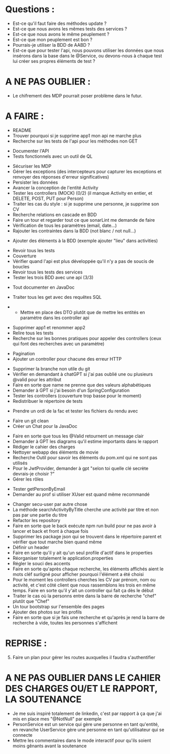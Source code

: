 # Questions :
+ Est-ce qu'il faut faire des méthodes update ?
+ Est-ce que nous avons les mêmes tests des services ?
+ Est-ce que nous avons le même peuplement ?
+ Est-ce que mon peuplement est bon ?
+ Pourrais-je utiliser la BDD de AABD ?
+ Est-ce que pour tester l'api, nous pouvons utiliser les données que nous insérons dans la base dans le @Service, ou 
devons-nous à chaque test lui créer ses propres éléments de test ?

# A NE PAS OUBLIER :
- Le chifrement des MDP pourrait poser problème dans le futur.

# A FAIRE :
+ README
+ Trouver pourquoi si je supprime app1 mon api ne marche plus
+ Recherche sur les tests de l'api pour les méthodes non GET
- Documenter l'API
- Tests fonctionnels avec un outil de QL
+ Sécuriser les MDP
+ Gérer les exceptions (des intercepteurs pour capturer les exceptions et renvoyer des réponses d'erreur significatives)
+ Persister les données
+ Avancer la conception de l'entité Activity 
+ Tester les controllers (MOCK) (0/2) (il manque Activity en entier, et DELETE, POST, PUT pour Person)
+ Traiter les cas du style : si je supprime une personne, je supprime son CV
+ Recherche relations en cascade en BDD
+ Faire un tour et regarder tout ce que sonarLint me demande de faire 
+ Vérification de tous les paramètres (email, date...)
+ Rajouter les contraintes dans la BDD (not blanc / not null...)
- Ajouter des éléments à la BDD (exemple ajouter "lieu" dans activities)
+ Revoir tous les tests
+ Couverture
+ Vérifier quand l'api est plus développée qu'il n'y a pas de soucis de boucles
+ Revoir tous les tests des services
+ Tester les trois BDD avec une api (3/3)
* Tout documenter en JavaDoc 
+ Traiter tous les get avec des requêtes SQL
- - Mettre en place des DTO plutôt que de mettre les entités en paramètre dans les controller api
+ Supprimer app1 et renommer app2 
+ Relire tous les tests 
+ Recherche sur les bonnes pratiques pour appeler des controllers (ceux qui font des recherches avec un paramètre)
- Pagination
- Ajouter un controller pour chacune des erreur HTTP
+ Supprimer la branche non utile du git
+ Vérifier en demandant à chatGPT si j'ai pas oublié une ou plusieurs @valid pour les attribut
+ Faire en sorte que name ne prenne que des valeurs alphabétiques
+ Demander à GPT si j'ai besoin d'un SpringConfiguration
+ Tester les controllers (couverture trop basse pour le moment)
+ Redistribuer le répertoire de tests
- Prendre un ordi de la fac et tester les fichiers du rendu avec
+ Faire un git clean
+ Créer un Chat pour la JavaDoc
- Faire en sorte que tous les @Valid retournent un message clair
- Demander à GPT les diagrams qu'il estime importants dans le rapport 
- Rédiger le cahier des charges
- Nettoyer webapp des éléments de movie
- Recherche Outil pour savoir les éléments du pom.xml qui ne sont pas utilisés
- Pour le JwtProvider, demander à gpt "selon toi quelle clé secrète devrais-je choisir ?"
- Gérer les rôles
+ Tester getPersonByEmail
+ Demander au prof si utiliser XUser est quand même recommandé
- Changer secu-user par autre chose
- La méthode searchActivityByTitle cherche une activité par titre et non pas par une partie du titre
- Refactor les repository
- Faire en sorte que le back exécute npm run build pour ne pas avoir à lancer et back et front à chaque fois 
- Supprimer les package json qui se trouvent dans le répertoire parent et vérifier que tout marche bien quand même 
- Définir un header
- Faire en sorte qu'il y ait qu'un seul profile d'actif dans le properties
- Réorganiser totalement le application.properties
- Régler le souci des accents 
- Faire en sorte qu'après chaque recherche, les éléments affichés aient le mots cléf surligné pour afficher pourquoi l'élément a été choisi
- Pour le moment les controllers cherches les CV par prénom, nom ou activité, et c'est côté client que nous rassemblons les trois en même temps. Faire en sorte qu'il y'ait un controller qui fait ça dès le début
- Traiter le cas où la personns entre dans la barre de recherche "chef" plutôt que "Chef"
- Un tour bootstrap sur l'ensemble des pages
- Ajouter des photos sur les profils 
- Faire en sorte que si je fais une recherche et qu'après je rend la barre de recherche à vide, toutes les personnes s'affichent

# REPRISE :

5. Faire un plan pour gérer les routes auxquelles il faudra s'authentifier


# A NE PAS OUBLIER DANS LE CAHIER DES CHARGES OU/ET LE RAPPORT, LA SOUTENANCE
- Je me suis inspiré totalement de linkedin, c'est par rapport à ça que j'ai mis en place mes "@NotNull" par exemple
- PersonService est un service qui gère une personne en tant qu'entité, en revanche UserService gère une personne en tant qu'utilisateur qui se connecte
- Mettre les commentaires dans le mode interactif pour qu'ils soient moins gênants avant la soutenance